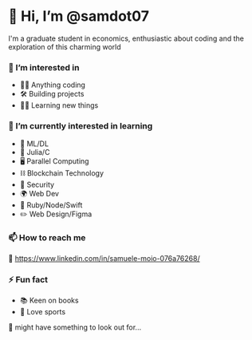 # 👋 Hi, I’m @samdot07

I'm a graduate student in economics, enthusiastic about coding and the exploration of this charming world 

### 🔎 I’m interested in
- 🧑‍💻 Anything coding
- 🛠️ Building projects
- 🙏🏻 Learning new things

### 🌱 I’m currently interested in learning
- 🤖 ML/DL
- 🚀 Julia/C
- 🖥️ Parallel Computing
- ⛓️ Blockchain Technology
- 🔐 Security
- 🌍 Web Dev
- 🧰 Ruby/Node/Swift
- ✏️ Web Design/Figma

### 📫 How to reach me
🔗 https://www.linkedin.com/in/samuele-moio-076a76268/

### ⚡ Fun fact
- 📚 Keen on books
- 🏈 Love sports

👀 might have something to look out for...
<!---
samdot07/samdot07 is a ✨ special ✨ repository because its `README.md` (this file) appears on your GitHub profile.
You can click the Preview link to take a look at your changes.
--->
